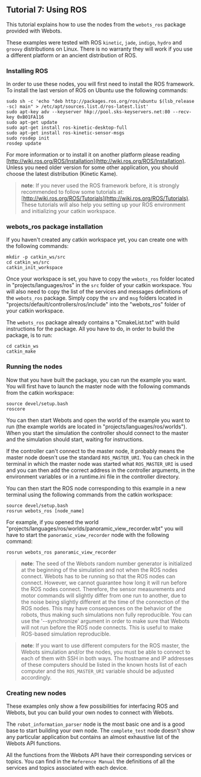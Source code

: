 ## Tutorial 7: Using ROS

This tutorial explains how to use the nodes from the `webots_ros` package
provided with Webots.

These examples were tested with ROS `kinetic`, `jade`, `indigo`, `hydro` and `groovy`
distributions on Linux. There is no warranty they will work if you use a
different platform or an ancient distribution of ROS.

### Installing ROS

In order to use these nodes, you will first need to install the ROS framework.
To install the last version of ROS on Ubuntu use the following commands:

```
sudo sh -c 'echo "deb http://packages.ros.org/ros/ubuntu $(lsb_release -sc) main" > /etc/apt/sources.list.d/ros-latest.list'
sudo apt-key adv --keyserver hkp://pool.sks-keyservers.net:80 --recv-key 0xB01FA116
sudo apt-get update
sudo apt-get install ros-kinetic-desktop-full
sudo apt-get install ros-kinetic-sensor-msgs
sudo rosdep init
rosdep update
```

For more information or to install it on another platform please reading
[http://wiki.ros.org/ROS/Installation](http://wiki.ros.org/ROS/Installation).
Unless you need older version for some other application, you should choose the
latest distribution (Kinetic Kame).

> **note**:
If you never used the ROS framework before, it is strongly recommended to follow
some tutorials at:
[http://wiki.ros.org/ROS/Tutorials](http://wiki.ros.org/ROS/Tutorials). These
tutorials will also help you setting up your ROS environment and initializing
your catkin workspace.

### webots_ros package installation

If you haven't created any catkin workspace yet, you can create one with the
following commands:

```
mkdir -p catkin_ws/src
cd catkin_ws/src
catkin_init_workspace
```

Once your workspace is set, you have to copy the `webots_ros` folder located in
"projects/languages/ros" in the `src` folder of your catkin workspace. You will
also need to copy the list of the services and messages definitions of the
`webots_ros` package. Simply copy the `srv` and `msg` folders located in
"projects/default/controllers/ros/include" into the "webots\_ros" folder of your
catkin workspace.

The `webots_ros` package already contains a "CmakeList.txt" with build
instructions for the package. All you have to do, in order to build the package,
is to run:

```
cd catkin_ws
catkin_make
```

### Running the nodes

Now that you have built the package, you can run the example you want. You will
first have to launch the master node with the following commands from the catkin
workspace:

```
source devel/setup.bash
roscore
```

You can then start Webots and open the world of the example you want to run (the
example worlds are located in "projects/languages/ros/worlds"). When you start
the simulation the controller should connect to the master and the simulation
should start, waiting for instructions.

If the controller can't connect to the master node, it probably means the master
node doesn't use the standard `ROS_MASTER_URI`. You can check in the terminal in
which the master node was started what `ROS_MASTER_URI` is used and you can then
add the correct address in the controller arguments, in the environment
variables or in a runtime.ini file in the controller directory.

You can then start the ROS node corresponding to this example in a new terminal
using the following commands from the catkin workspace:

```
source devel/setup.bash
rosrun webots_ros [node_name]
```

For example, if you opened the world
"projects/languages/ros/worlds/panoramic\_view\_recorder.wbt" you will have to
start the `panoramic_view_recorder` node with the following command:

```
rosrun webots_ros panoramic_view_recorder
```

> **note**:
The seed of the Webots random number generator is initialized at the beginning
of the simulation and not when the ROS nodes connect. Webots has to be running
so that the ROS nodes can connect. However, we cannot guarantee how long it will
run before the ROS nodes connect. Therefore, the sensor measurements and motor
commands will slightly differ from one run to another, due to the noise being
slightly different at the time of the connection of the ROS nodes. This may have
consequences on the behavior of the robots, thus making such simulations non
fully reproducible. You can use the '--synchronize' argument in order to make
sure that Webots will not run before the ROS node connects. This is useful to
make ROS-based simulation reproducible.

<!-- -->

> **note**:
If you want to use different computers for the ROS master, the Webots simulation
and/or the nodes, you must be able to connect to each of them with SSH in both
ways. The hostname and IP addresses of these computers should be listed in the
known hosts list of each computer and the `ROS_MASTER_URI` variable should be
adjusted accordingly.

### Creating new nodes

These examples only show a few possibilities for interfacing ROS and Webots, but
you can build your own nodes to connect with Webots.

The `robot_information_parser` node is the most basic one and is a good base to
start building your own node. The `complete_test` node doesn't show any
particular application but contains an almost exhaustive list of the Webots API
functions.

All the functions from the Webots API have their corresponding services or
topics. You can find in the `Reference Manual` the definitions of all the
services and topics associated with each device.


